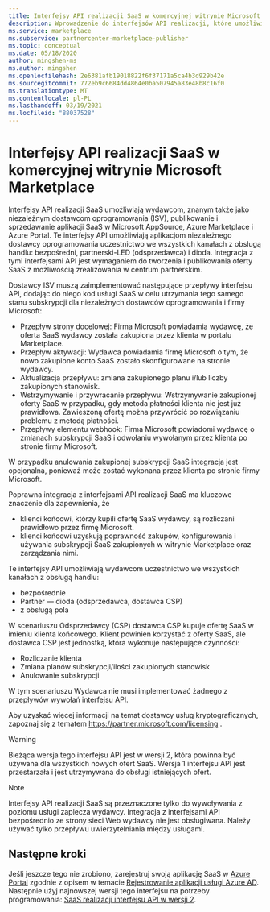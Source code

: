 ```yaml
---
title: Interfejsy API realizacji SaaS w komercyjnej witrynie Microsoft Marketplace
description: Wprowadzenie do interfejsów API realizacji, które umożliwiają integrację ofert SaaS w Microsoft AppSource i witrynie Azure Marketplace.
ms.service: marketplace
ms.subservice: partnercenter-marketplace-publisher
ms.topic: conceptual
ms.date: 05/18/2020
author: mingshen-ms
ms.author: mingshen
ms.openlocfilehash: 2e6381afb19018822f6f37171a5ca4b3d929b42e
ms.sourcegitcommit: 772eb9c6684dd4864e0ba507945a83e48b8c16f0
ms.translationtype: MT
ms.contentlocale: pl-PL
ms.lasthandoff: 03/19/2021
ms.locfileid: "88037528"
---
```

# <a name="saas-fulfillment-apis-in-the-microsoft-commercial-marketplace"></a>Interfejsy API realizacji SaaS w komercyjnej witrynie Microsoft Marketplace

Interfejsy API realizacji SaaS umożliwiają wydawcom, znanym także jako niezależnym dostawcom oprogramowania (ISV), publikowanie i sprzedawanie aplikacji SaaS w Microsoft AppSource, Azure Marketplace i Azure Portal. Te interfejsy API umożliwiają aplikacjom niezależnego dostawcy oprogramowania uczestnictwo we wszystkich kanałach z obsługą handlu: bezpośredni, partnerski-LED (odsprzedawca) i dioda.  Integracja z tymi interfejsami API jest wymaganiem do tworzenia i publikowania oferty SaaS z możliwością zrealizowania w centrum partnerskim.

Dostawcy ISV muszą zaimplementować następujące przepływy interfejsu API, dodając do niego kod usługi SaaS w celu utrzymania tego samego stanu subskrypcji dla niezależnych dostawców oprogramowania i firmy Microsoft:

* Przepływ strony docelowej: Firma Microsoft powiadamia wydawcę, że oferta SaaS wydawcy została zakupiona przez klienta w portalu Marketplace.
* Przepływ aktywacji: Wydawca powiadamia firmę Microsoft o tym, że nowo zakupione konto SaaS zostało skonfigurowane na stronie wydawcy.
* Aktualizacja przepływu: zmiana zakupionego planu i/lub liczby zakupionych stanowisk.
* Wstrzymywanie i przywracanie przepływu: Wstrzymywanie zakupionej oferty SaaS w przypadku, gdy metoda płatności klienta nie jest już prawidłowa. Zawieszoną ofertę można przywrócić po rozwiązaniu problemu z metodą płatności.
* Przepływy elementu webhook: Firma Microsoft powiadomi wydawcę o zmianach subskrypcji SaaS i odwołaniu wywołanym przez klienta po stronie firmy Microsoft.

W przypadku anulowania zakupionej subskrypcji SaaS integracja jest opcjonalna, ponieważ może zostać wykonana przez klienta po stronie firmy Microsoft.

Poprawna integracja z interfejsami API realizacji SaaS ma kluczowe znaczenie dla zapewnienia, że

* klienci końcowi, którzy kupili ofertę SaaS wydawcy, są rozliczani prawidłowo przez firmę Microsoft.
* klienci końcowi uzyskują poprawność zakupów, konfigurowania i używania subskrypcji SaaS zakupionych w witrynie Marketplace oraz zarządzania nimi.

Te interfejsy API umożliwiają wydawcom uczestnictwo we wszystkich kanałach z obsługą handlu:

* bezpośrednie
* Partner — dioda (odsprzedawca, dostawca CSP)
* z obsługą pola

W scenariuszu Odsprzedawcy (CSP) dostawca CSP kupuje ofertę SaaS w imieniu klienta końcowego. Klient powinien korzystać z oferty SaaS, ale dostawca CSP jest jednostką, która wykonuje następujące czynności:

* Rozliczanie klienta
* Zmiana planów subskrypcji/ilości zakupionych stanowisk
* Anulowanie subskrypcji

W tym scenariuszu Wydawca nie musi implementować żadnego z przepływów wywołań interfejsu API.

Aby uzyskać więcej informacji na temat dostawcy usług kryptograficznych, zapoznaj się z tematem https://partner.microsoft.com/licensing .

>[!Warning]
>Bieżąca wersja tego interfejsu API jest w wersji 2, która powinna być używana dla wszystkich nowych ofert SaaS. Wersja 1 interfejsu API jest przestarzała i jest utrzymywana do obsługi istniejących ofert.

>[!Note]
>Interfejsy API realizacji SaaS są przeznaczone tylko do wywoływania z poziomu usługi zaplecza wydawcy. Integracja z interfejsami API bezpośrednio ze strony sieci Web wydawcy nie jest obsługiwana. Należy używać tylko przepływu uwierzytelniania między usługami.

## <a name="next-steps"></a>Następne kroki

Jeśli jeszcze tego nie zrobiono, zarejestruj swoją aplikację SaaS w [Azure Portal](https://ms.portal.azure.com) zgodnie z opisem w temacie [Rejestrowanie aplikacji usługi Azure AD](./pc-saas-registration.md).  Następnie użyj najnowszej wersji tego interfejsu na potrzeby programowania: [SaaS realizacji interfejsu API w wersji 2](./pc-saas-fulfillment-api-v2.md).
